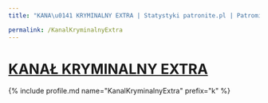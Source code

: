 ```yaml
---
title: "KANA\u0141 KRYMINALNY EXTRA | Statystyki patronite.pl | Patromierz"

permalink: /KanalKryminalnyExtra
---
```


# [KANAŁ KRYMINALNY EXTRA](https://patronite.pl/KanalKryminalnyExtra)

{% include profile.md name="KanalKryminalnyExtra" prefix="k" %}
